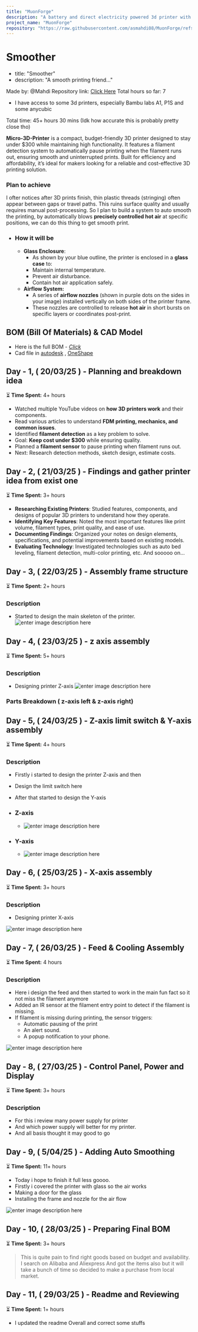 ```yaml
---
title: "MuonForge"
description: "A battery and direct electricity powered 3d printer with rechargeability"
project_name: "MuonForge"
repository: "https://raw.githubusercontent.com/asmahdi08/MuonForge/refs/heads/main/JOURNAL.md"
---
```

# Smoother
* title: "Smoother"
* description: "A smooth printing friend..."

Made by: @Mahdi
Repository link: [Click Here](https://github.com/asmahdi08/MuonForge/)
Total hours so far: 7

- I have access to some 3d printers, especially Bambu labs A1, P1S and some anycubic

Total time: 45+ hours 30 mins (Idk how accurate this is probably pretty close tho)

**Micro-3D-Printer** is a compact, budget-friendly 3D printer designed to stay under $300 while maintaining high functionality. It features a filament detection system to automatically pause printing when the filament runs out, ensuring smooth and uninterrupted prints. Built for efficiency and affordability, it’s ideal for makers looking for a reliable and cost-effective 3D printing solution.

### **Plan to achieve**
I ofter notices after 3D prints finish, thin plastic threads (stringing) often appear between gaps or travel paths. This ruins surface quality and usually requires manual post-processing. So I plan to build a system to auto smooth the printing, by automatically blows **precisely controlled hot air** at specific positions, we can do this thing to get smooth print.

 - ### **How it will be**
	 - **Glass Enclosure**:
		 - As shown by your blue outline, the printer is enclosed in a **glass case** to:
		-   Maintain internal temperature.
	    -   Prevent air disturbance.
	    -   Contain hot air application safely.
    - **Airflow System:**
		-   A series of **airflow nozzles** (shown in purple dots on the sides in your image) installed vertically on both sides of the printer frame.
	    -   These nozzles are controlled to release **hot air** in short bursts on specific layers or coordinates post-print.


## BOM (Bill Of Materials) & CAD Model

- Here is the full BOM - [*Click*](https://docs.google.com/spreadsheets/d/14x0yJbEj5C0rEIQlVVuA8SjHctHjPKWwfSs_GVw-i9w/edit?usp=sharing)
- Cad file in [autodesk]() , [OneShape]()

## **Day - 1, ( 20/03/25 ) - Planning and breakdown idea**  

⏳ **Time Spent:** 4+ hours  

- Watched multiple YouTube videos on **how 3D printers work** and their components.  
- Read various articles to understand **FDM printing, mechanics, and common issues**.  
- Identified **filament detection** as a key problem to solve.  
- Goal: **Keep cost under $300** while ensuring quality.  
- Planned a **filament sensor** to pause printing when filament runs out.  
- Next: Research detection methods, sketch design, estimate costs.  


## **Day - 2, ( 21/03/25 ) - Findings and gather printer idea from exist one**  
⏳ **Time Spent:** 3+ hours  
- **Researching Existing Printers**: Studied features, components, and designs of popular 3D printers to understand how they operate.
- **Identifying Key Features**: Noted the most important features like print volume, filament types, print quality, and ease of use.
- **Documenting Findings**: Organized your notes on design elements, specifications, and potential improvements based on existing models.
- **Evaluating Technology**: Investigated technologies such as auto bed leveling, filament detection, multi-color printing, etc. And sooooo on...


## **Day - 3, ( 22/03/25 ) - Assembly frame structure**  
⏳ **Time Spent:** 2+ hours  

### Description
- Started to design the main skeleton of the printer. 
![enter image description here](https://hc-cdn.hel1.your-objectstorage.com/s/v3/ed0409a60188f5c5da7db810c223653faa43ac3f_printer_frame.jpg)





## **Day - 4, ( 23/03/25 ) - z axis assembly**  
⏳ **Time Spent:** 5+ hours  


### Description
- Designing printer Z-axis
![enter image description here](https://hc-cdn.hel1.your-objectstorage.com/s/v3/2666a5ebe5ff6f97031fc5bb7d67c1a0d3b6fb24_z-axis_assembly_l.jpg)


### Parts Breakdown ( z-axis left & z-axis right)


## **Day - 5, ( 24/03/25 ) - Z-axis limit switch & Y-axis assembly**  
⏳ **Time Spent:** 4+ hours  


### Description
- Firstly i started to design the printer Z-axis and then 
- Design the limit switch here
- After that started to design the Y-axis


- ### Z-axis
	- ![enter image description here](https://hc-cdn.hel1.your-objectstorage.com/s/v3/b83a77605363e3044e9f8b88a18ef1a08bf04c22_z-axis_limit_switch.jpg)
- ### Y-axis
	- ![enter image description here](https://hc-cdn.hel1.your-objectstorage.com/s/v3/58ca338517873cd2f39789f5a2744ebedb5a2786_y-axis_assembly.jpg)



## **Day - 6, ( 25/03/25 ) - X-axis assembly**  
⏳ **Time Spent:** 3+ hours  

### Description
- Designing printer X-axis 


![enter image description here](https://hc-cdn.hel1.your-objectstorage.com/s/v3/13194345b20d75f0a4a0257f49f91c0568a2a118_x-axis_assembly.jpg)


## **Day - 7, ( 26/03/25 ) - Feed & Cooling Assembly**  
⏳ **Time Spent:** 4 hours  

### Description
- Here i design the feed and then started to work in the main fun fact so it not miss the filament anymore
-   Added an IR sensor at the filament entry point to detect if the filament is missing.
-   If filament is missing during printing, the sensor triggers:
    -   Automatic pausing of the print
    -   An alert sound.
    -   A popup notification to your phone.


![enter image description here](https://hc-cdn.hel1.your-objectstorage.com/s/v3/03bef370048e771e5356670db30a400fc2fbd176_whatsapp_image_2025-03-31_at_4.28.09_pm.jpeg)



## **Day - 8, ( 27/03/25 ) - Control Panel, Power and Display**  
⏳ **Time Spent:** 3+ hours  



### Description
- For this i review many power supply for printer
- And which power supply will better for my printer. 
- And all basis thought it may good to go


## **Day - 9, ( 5/04/25 ) - Adding Auto Smoothing**  
⏳ **Time Spent:** 11+ hours  
- Today i hope to finish it full less goooo.
- Firstly i covered the printer with glass so the air works
- Making a door for the glass 
- Installing the frame and nozzle for the air flow

![enter image description here](https://files.edgestore.dev/iz2sept3369gmc0f/publicFiles/_public/d9443607-f6a6-46f3-8584-bd05eae0a13f.jpg)

## **Day - 10, ( 28/03/25 ) - Preparing Final BOM**  
⏳ **Time Spent:** 3+ hours  
> This is quite pain to find right goods based on budget and availability.
> I search on Alibaba and Aliexpress
> And got the items also but it will take a bunch of time so decided to make a purchase from local market. 


## **Day - 11, ( 29/03/25 ) - Readme and Reviewing**  
⏳ **Time Spent:** 1+ hours  
- I updated the readme Overall and correct some stuffs   